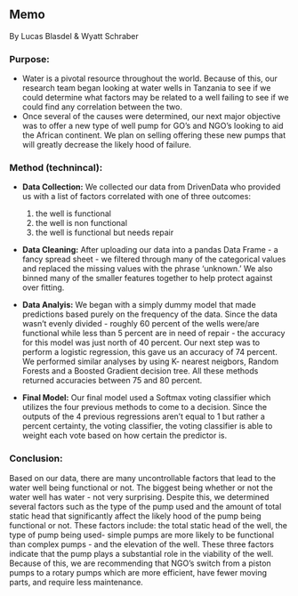## Memo
By Lucas Blasdel & Wyatt Schraber

### Purpose:
- Water is a pivotal resource throughout the world. Because of this, our research team began looking at water wells in Tanzania to see if we could determine what factors may be related to a well failing to see if we could find any correlation between the two.
- Once several of the causes were determined, our next major objective was to offer a new type of well pump for GO’s and NGO’s looking to aid the African continent. We plan on selling offering these new pumps that will greatly decrease the likely hood of failure.

### Method (technincal):
- **Data Collection:** We collected our data from DrivenData who provided us with a list of factors correlated with one of three outcomes: 
    1. the well is functional
    2. the well is non functional
    3. the well is functional but needs repair
- **Data Cleaning:** After uploading our data into a pandas Data Frame - a fancy spread sheet - we filtered through many of the categorical values and replaced the missing values with the phrase ‘unknown.’ We also binned many of the smaller features together to help protect against over fitting.

- **Data Analyis:** We began with a simply dummy model that made predictions based purely on the frequency of the data. Since the data wasn’t evenly divided - roughly 60 percent of the wells were/are functional while less than 5 percent are in need of repair - the accuracy for this model was just north of 40 percent. Our next step was to perform a logistic regression, this gave us an accuracy of 74 percent. We performed similar analyses by using K- nearest neigbors, Random Forests and a Boosted Gradient decision tree. All these methods returned accuracies between 75 and 80 percent.

- **Final Model:** Our final model used a Softmax voting classifier which utilizes the four previous methods to come to a decision. Since the outputs of the 4 previous regressions aren’t equal to 1 but rather a percent certainty, the voting classifier, the voting classifier is able to weight each vote based on how certain the predictor is.

### Conclusion:
Based on our data, there are many uncontrollable factors that lead to the water well being functional or not. The biggest being whether or not the water well has water - not very surprising. Despite this, we determined several factors such as the type of the pump used and the amount of total static head that significantly affect the likely hood of the pump being functional or not. These factors include: the total static head of the well, the type of pump being used- simple pumps are more likely to be functional than complex pumps - and the elevation of the well. These three factors indicate that the pump plays a substantial role in the viability of the well.  Because of this, we are recommending that NGO’s switch from a piston pumps to a rotary pumps which are more efficient, have fewer moving parts, and require less maintenance. 